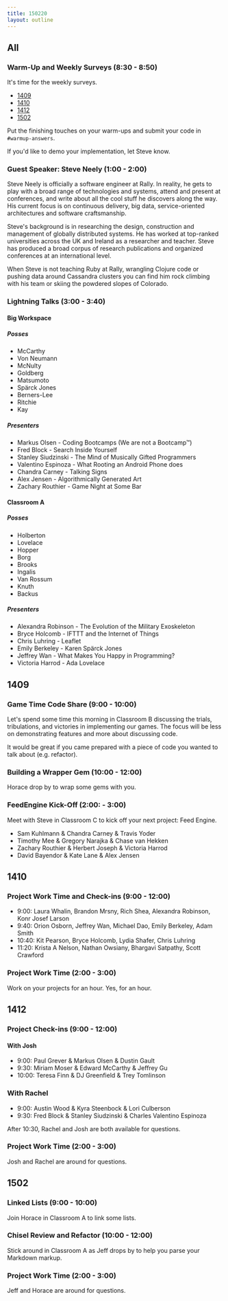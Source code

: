 ```yaml
---
title: 150220
layout: outline
---
```


## All

### Warm-Up and Weekly Surveys (8:30 - 8:50)

It's time for the weekly surveys.

* [1409](https://docs.google.com/a/casimircreative.com/forms/d/1qk2p2PVxTCKi9b8ShPiVMVrZEM5M9DutLJLU1MA60Co/viewform)
* [1410](https://docs.google.com/a/casimircreative.com/forms/d/1-_UAIrBj80NmJmcyFeLZmyDH3C_5zAuD2mM2hWAbNMo/viewform)
* [1412](https://docs.google.com/a/casimircreative.com/forms/d/1Hnz-LeTG-hF4g62IJWioIg_w4YyRtLaGH_NQD-mXnAM/viewform)
* [1502](https://docs.google.com/a/casimircreative.com/forms/d/1tnN0dCaOHK1GXg4OnCwgfwTsV0BKNBTK_pCoNqY4QSg/viewform)

Put the finishing touches on your warm-ups and submit your code in `#warmup-answers`.

If you'd like to demo your implementation, let Steve know.

### Guest Speaker: Steve Neely (1:00 - 2:00)

Steve Neely is officially a software engineer at Rally. In reality, he gets to play with a broad range of technologies and systems, attend and present at conferences, and write about all the cool stuff he discovers along the way. His current focus is on continuous delivery, big data, service-oriented architectures and software craftsmanship.

Steve's background is in researching the design, construction and management of globally distributed systems. He has worked at top-ranked universities across the UK and Ireland as a researcher and teacher. Steve has produced a broad corpus of research publications and organized conferences at an international level.

When Steve is not teaching Ruby at Rally, wrangling Clojure code or pushing data around Cassandra clusters you can find him rock climbing with his team or skiing the powdered slopes of Colorado.

### Lightning Talks (3:00 - 3:40)

#### Big Workspace

##### Posses

* McCarthy
* Von Neumann
* McNulty
* Goldberg
* Matsumoto
* Spärck Jones
* Berners-Lee
* Ritchie
* Kay

##### Presenters

* Markus Olsen - Coding Bootcamps (We are not a Bootcamp™)
* Fred Block - Search Inside Yourself
* Stanley Siudzinski - The Mind of Musically Gifted Programmers
* Valentino Espinoza - What Rooting an Android Phone does
* Chandra Carney - Talking Signs
* Alex Jensen - Algorithmically Generated Art
* Zachary Routhier - Game Night at Some Bar

#### Classroom A

##### Posses

* Holberton
* Lovelace
* Hopper
* Borg
* Brooks
* Ingalis
* Van Rossum
* Knuth
* Backus

##### Presenters

* Alexandra Robinson - The Evolution of the Military Exoskeleton
* Bryce Holcomb - IFTTT and the Internet of Things
* Chris Luhring - Leaflet
* Emily Berkeley - Karen Spärck Jones
* Jeffrey Wan - What Makes You Happy in Programming?
* Victoria Harrod - Ada Lovelace

## 1409

### Game Time Code Share (9:00 - 10:00)

Let's spend some time this morning in Classroom B discussing the trials, tribulations, and victories in implementing our games. The focus will be less on demonstrating features and more about discussing code.

It would be great if you came prepared with a piece of code you wanted to talk about (e.g. refactor).

### Building a Wrapper Gem (10:00 - 12:00)

Horace drop by to wrap some gems with you.

### FeedEngine Kick-Off (2:00: - 3:00)

Meet with Steve in Classroom C to kick off your next project: Feed Engine.

* Sam Kuhlmann & Chandra Carney & Travis Yoder
* Timothy Mee & Gregory Narajka & Chase van Hekken
* Zachary Routhier & Herbert Joseph & Victoria Harrod
* David Bayendor & Kate Lane & Alex Jensen

## 1410

### Project Work Time and Check-ins (9:00 - 12:00)

* 9:00: Laura Whalin, Brandon Mrsny, Rich Shea, Alexandra Robinson, Konr Josef Larson
* 9:40: Orion Osborn, Jeffrey Wan, Michael Dao, Emily Berkeley, Adam Smith
* 10:40: Kit Pearson, Bryce Holcomb, Lydia Shafer, Chris Luhring
* 11:20: Krista A Nelson, Nathan Owsiany, Bhargavi Satpathy, Scott Crawford

### Project Work Time (2:00 - 3:00)

Work on your projects for an hour. Yes, for an hour.

## 1412

### Project Check-ins (9:00 - 12:00)

#### With Josh

* 9:00: Paul Grever & Markus Olsen & Dustin Gault
* 9:30: Miriam Moser & Edward McCarthy & Jeffrey Gu
* 10:00: Teresa Finn & DJ Greenfield & Trey Tomlinson

### With Rachel

* 9:00: Austin Wood & Kyra Steenbock & Lori Culberson
* 9:30: Fred Block & Stanley Siudzinski & Charles Valentino Espinoza

After 10:30, Rachel and Josh are both available for questions.

### Project Work Time (2:00 - 3:00)

Josh and Rachel are around for questions.

## 1502

### Linked Lists (9:00 - 10:00)

Join Horace in Classroom A to link some lists.

### Chisel Review and Refactor (10:00 - 12:00)

Stick around in Classroom A as Jeff drops by to help you parse your Markdown markup.

### Project Work Time (2:00 - 3:00)

Jeff and Horace are around for questions.
